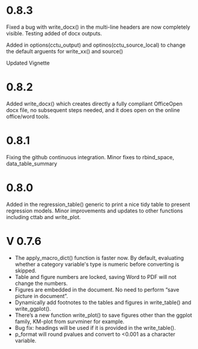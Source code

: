 # 0.8.3

Fixed a bug with write_docx() in the multi-line headers are now completely visible. Testing added of docx outputs.

Added in options(cctu_output) and optinos(cctu_source_local) to change the default arguents for write_xx() and source()

Updated Vignette


# 0.8.2

Added write_docx() which creates directly a fully compliant OfficeOpen docx file,
no subsequent steps needed, and it does open on the online office/word tools.


# 0.8.1 

Fixing the github continuous integration. Minor fixes to rbind_space, data_table_summary


#  0.8.0

Added in the regression_table() generic to print a nice tidy table
to present regression models. Minor improvements and updates to other functions including cttab and write_plot.



# V 0.7.6

-	The apply_macro_dict() function is faster now. By default, evaluating whether a category variable's type is numeric before converting is skipped.
-	Table and figure numbers are locked, saving Word to PDF will not change the numbers.
-	Figures are embedded in the document. No need to perform “save picture in document”.
-	Dynamically add footnotes to the tables and figures in write_table() and write_ggplot().
-	There’s a new function write_plot() to save figures other than the ggplot family, KM-plot from survminer for example. 
-	Bug fix: headings will be used if it is provided in the write_table().
- p_format will round pvalues and convert to <0.001 as a character variable.

